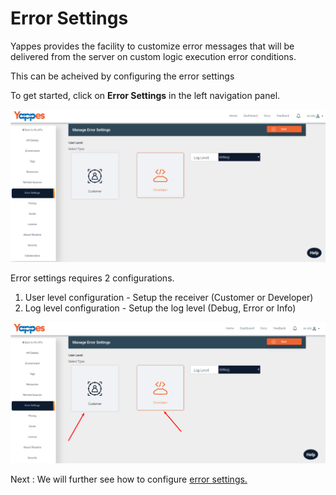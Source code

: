 Error Settings
==============

Yappes provides the facility to customize error messages that will be
delivered from the server on custom logic execution error conditions. 

This can be acheived by configuring the error settings

To get started, click on **Error Settings** in the left navigation panel.

![](../images/new_api/errorsetingtab_view_18.png)

Error settings requires 2 configurations.

1.  User level configuration - Setup the receiver (Customer or
    Developer)
2.  Log level configuration - Setup the log level (Debug, Error or Info)

![](../images/new_api/errorsettingtab_view_19.png)

Next : We will further see how to configure [error
settings.](configure_error_settings.md)
